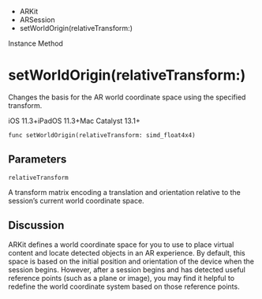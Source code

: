 

- ARKit
- ARSession
-  setWorldOrigin(relativeTransform:) 

Instance Method

# setWorldOrigin(relativeTransform:)

Changes the basis for the AR world coordinate space using the specified transform.

iOS 11.3+iPadOS 11.3+Mac Catalyst 13.1+

``` source
func setWorldOrigin(relativeTransform: simd_float4x4)
```

## Parameters 

`relativeTransform`  

A transform matrix encoding a translation and orientation relative to the session’s current world coordinate space.

## Discussion

ARKit defines a world coordinate space for you to use to place virtual content and locate detected objects in an AR experience. By default, this space is based on the initial position and orientation of the device when the session begins. However, after a session begins and has detected useful reference points (such as a plane or image), you may find it helpful to redefine the world coordinate system based on those reference points.

